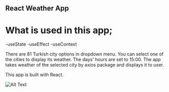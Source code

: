## React Weather App

# What is used in this app;

-useState
-useEffect
-useContext

There are 81 Turkish city options in dropdown menu. You can select one of the cities to display its weather. The days' hours are set to 15:00. The app takes weather of the selected city by axios package and displays it to user.

This app is built with React.

![Alt Text](https://media.giphy.com/media/4UvpKl4rLlRnB8IQRe/giphy.gif)
